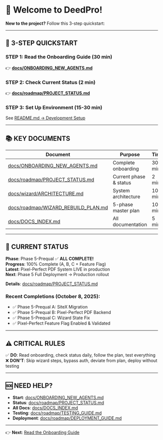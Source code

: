 # 👋 Welcome to DeedPro!

**New to the project?** Follow this 3-step quickstart:

---

## 🚀 **3-STEP QUICKSTART**

### **STEP 1: Read the Onboarding Guide** (30 min)
👉 **[docs/ONBOARDING_NEW_AGENTS.md](docs/ONBOARDING_NEW_AGENTS.md)**

### **STEP 2: Check Current Status** (2 min)
👉 **[docs/roadmap/PROJECT_STATUS.md](docs/roadmap/PROJECT_STATUS.md)**

### **STEP 3: Set Up Environment** (15-30 min)
See [README.md → Development Setup](README.md#-development-setup)

---

## 📚 **KEY DOCUMENTS**

| Document | Purpose | Time |
|----------|---------|------|
| [docs/ONBOARDING_NEW_AGENTS.md](docs/ONBOARDING_NEW_AGENTS.md) | Complete onboarding | 30 min |
| [docs/roadmap/PROJECT_STATUS.md](docs/roadmap/PROJECT_STATUS.md) | Current phase & status | 2 min |
| [docs/wizard/ARCHITECTURE.md](docs/wizard/ARCHITECTURE.md) | System architecture | 10 min |
| [docs/roadmap/WIZARD_REBUILD_PLAN.md](docs/roadmap/WIZARD_REBUILD_PLAN.md) | 5-phase master plan | 10 min |
| [docs/DOCS_INDEX.md](docs/DOCS_INDEX.md) | All documentation | 5 min |

---

## 🎯 **CURRENT STATUS**

**Phase**: Phase 5-Prequal ✅ **ALL COMPLETE!**  
**Progress**: 100% Complete (A, B, C + Feature Flag)  
**Latest**: Pixel-Perfect PDF System LIVE in production  
**Next**: Phase 5 Full Deployment → Production rollout

**Details**: [docs/roadmap/PROJECT_STATUS.md](docs/roadmap/PROJECT_STATUS.md)

### **Recent Completions** (October 8, 2025):
- ✅ Phase 5-Prequal A: SiteX Migration
- ✅ Phase 5-Prequal B: Pixel-Perfect PDF Backend  
- ✅ Phase 5-Prequal C: Wizard State Fix
- ✅ Pixel-Perfect Feature Flag Enabled & Validated

---

## ⚠️ **CRITICAL RULES**

✅ **DO**: Read onboarding, check status daily, follow the plan, test everything  
❌ **DON'T**: Skip wizard steps, bypass auth, deviate from plan, deploy without testing

---

## 🆘 **NEED HELP?**

- **Start**: [docs/ONBOARDING_NEW_AGENTS.md](docs/ONBOARDING_NEW_AGENTS.md)
- **Status**: [docs/roadmap/PROJECT_STATUS.md](docs/roadmap/PROJECT_STATUS.md)
- **All Docs**: [docs/DOCS_INDEX.md](docs/DOCS_INDEX.md)
- **Testing**: [docs/roadmap/TESTING_GUIDE.md](docs/roadmap/TESTING_GUIDE.md)
- **Deployment**: [docs/roadmap/DEPLOYMENT_GUIDE.md](docs/roadmap/DEPLOYMENT_GUIDE.md)

---

👉 **Next**: [Read the Onboarding Guide](docs/ONBOARDING_NEW_AGENTS.md)

